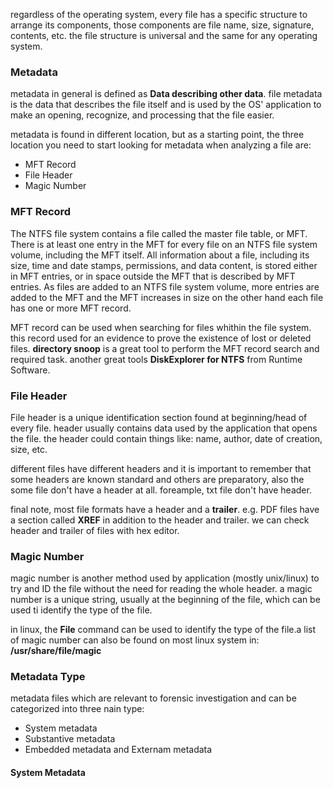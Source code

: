 regardless of the operating system, every file has a specific structure to arrange its components, those components are file name, size, signature, contents, etc.
the file structure is universal and the same for any operating system.
### Metadata
metadata in general is defined as **Data describing other data**. file metadata is the data that describes the file itself and is used by the OS' application to make an opening, recognize,
and processing that the file easier.

metadata is found in different location, but as a starting point, the three location you need to start looking for metadata when analyzing a file are:
- MFT Record
- File Header
- Magic Number
### MFT Record
The NTFS file system contains a file called the master file table, or MFT. There is at least one entry in the MFT for every file on an NTFS file system volume, including the MFT itself. All information about a file, including its size, time and date stamps, permissions, and data content, is stored either in MFT entries, or in space outside the MFT that is described by MFT entries. As files are added to an NTFS file system volume, more entries are added to the MFT and the MFT increases in size on the other hand each file has one or more MFT record.

MFT record can be used when searching for files whithin the file system. this record used for an evidence to prove the existence of lost or deleted files.
**directory snoop** is a great tool to perform the MFT record search and required task. another great tools **DiskExplorer for NTFS** from Runtime Software.
### File Header
File header is a unique identification section found at beginning/head of every file. header usually contains data used by the application that opens the file.
the header could contain things like: name, author, date of creation, size, etc.

different files have different headers and it is important to remember that some headers are known standard and others  are preparatory, also the some file don't have a header at all. foreample, txt file don't have header.

final note, most file formats have a header and a **trailer**. e.g. PDF files have a section called **XREF** in addition to the header and trailer. we can check header and trailer of files with hex editor.
### Magic Number
magic number is another method used by application (mostly unix/linux) to try and ID the file without the need for reading the whole header. a magic number is a unique string, usually at the beginning of the file, which can be used ti identify the type of the file.

in linux, the **File** command can be used to identify the type of the file.a list of magic number can also be found on most linux system in:
**/usr/share/file/magic**
### Metadata Type
metadata files which are relevant to forensic investigation and can be categorized into three nain type:
- System metadata
- Substantive metadata
- Embedded metadata and Externam metadata
#### System Metadata
